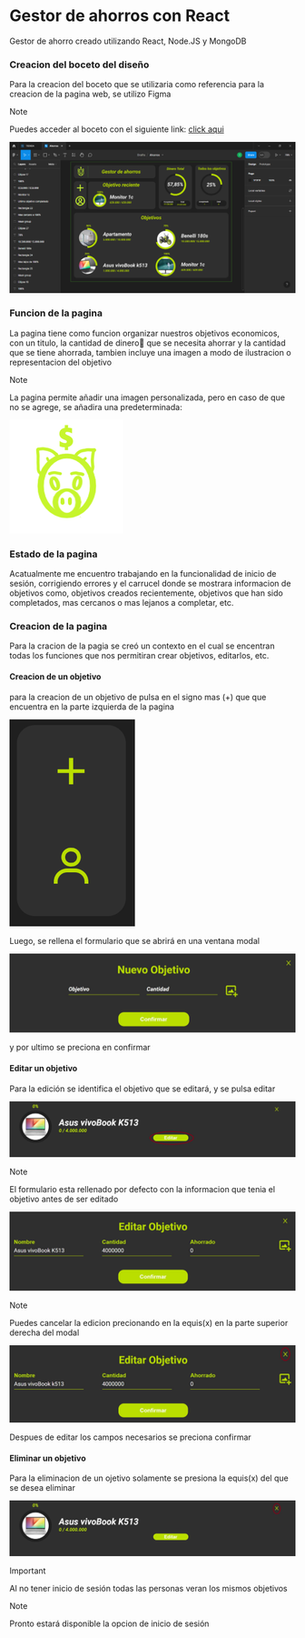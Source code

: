 # Gestor de ahorros con React

Gestor de ahorro creado utilizando React, Node.JS y MongoDB

### Creacion del boceto del diseño

Para la creacion del boceto que se utilizaria como referencia para la creacion de la pagina web, se utilizo Figma

>[!NOTE] 
> Puedes acceder al boceto con el siguiente link:
>[click aqui](https://www.figma.com/file/oMhBibkLbX1TzGgETWfRlj/Ahorros?type=design&node-id=0%3A1&mode=design&t=ppkmoX07jPD7s5Jf-1)


![FigmaBoceto](./readmeImages/figmaBoceto.png)

### Funcion de la pagina

La pagina tiene como funcion organizar nuestros objetivos economicos, con un titulo, la cantidad de dinero💸 que se necesita ahorrar y la cantidad que se tiene ahorrada, tambien incluye una imagen a modo de ilustracion o representacion del objetivo

>[!NOTE] 
>La pagina permite añadir una imagen personalizada, pero en caso de que no se agrege, se añadira una predeterminada:

![ImagenDefault](./public/logo.png)

### Estado de la pagina

Acatualmente me encuentro trabajando en la funcionalidad de inicio de sesión, corrigiendo errores y el carrucel donde se mostrara informacion de objetivos como, objetivos creados recientemente, objetivos que han sido completados, mas cercanos o mas lejanos a completar, etc. 

### Creacion de la pagina

Para la cracion de la pagia se creó un contexto en el cual se encentran todas los funciones que nos permitiran crear objetivos, editarlos, etc.

#### Creacion de un objetivo

para la creacion de un objetivo de pulsa en el signo mas (+) que que encuentra en la parte izquierda de la pagina

![AddImage](./readmeImages/crearObjetivo.png)

Luego, se rellena el formulario que se abrirá en una ventana modal

![AddForm](./readmeImages/addForm.jpg)

y por ultimo se preciona en confirmar 

#### Editar un objetivo 

Para la edición se identifica el objetivo que se editará, y se pulsa editar

![EditObjetive](./readmeImages/editarObjetivo.jpg)

>[!NOTE] 
>El formulario esta rellenado por defecto con la informacion que tenia el objetivo antes de ser editado

![FormEdit](./readmeImages/editForm.jpg)

>[!NOTE] 
>Puedes cancelar la edicion precionando en la equis(x) en la parte superior derecha del modal

![CancelEdit](./readmeImages/cancelEdit.jpg)

Despues de editar los campos necesarios se preciona confirmar

#### Eliminar un objetivo

Para la eliminacion de un ojetivo solamente se presiona la equis(x) del que se desea eliminar 

![DeleteObketive](./readmeImages/eliminarObjetivo.jpg)

>[!IMPORTANT]
>Al no tener inicio de sesión todas las personas veran los mismos objetivos

>[!NOTE]
>Pronto estará disponible la opcion de inicio de sesión
